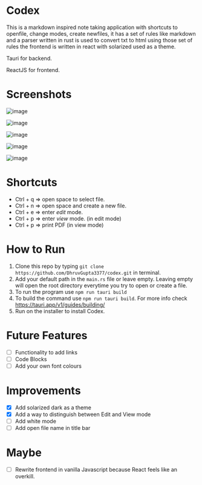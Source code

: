 # Codex

This is a markdown inspired note taking application with shortcuts to openfile, change modes, create newfiles, it has a set of rules like markdown and a parser written in rust is used to convert txt to html using those set of rules the frontend is written in react with solarized used as a theme.

Tauri for backend.

ReactJS for frontend.

# Screenshots

![image](https://github.com/DhruvGupta3377/codex/assets/90503781/35b51792-a6f8-40ea-8f82-aec3672f28d0)

![image](https://github.com/DhruvGupta3377/codex/assets/90503781/defc5a63-d7c3-44b2-a1da-c88daf417f4a)

![image](https://github.com/DhruvGupta3377/codex/assets/90503781/f35748d9-7318-43fb-8b37-3e869f142da5)

![image](https://github.com/DhruvGupta3377/codex/assets/90503781/9ec8a3c7-9ac1-491d-8784-40b0c3e68a12)

![image](https://github.com/DhruvGupta3377/codex/assets/90503781/012277f8-ac10-4b31-99ef-497827b1bc44)


# Shortcuts

- Ctrl + q => open space to select file.
- Ctrl + n => open space and create a new file. 
- Ctrl + e => enter *edit* mode. 
- Ctrl + p => enter *view* mode. (in edit mode)
- Ctrl + p => print PDF (in view mode)


# How to Run

1. Clone this repo by typing `git clone https://github.com/DhruvGupta3377/codex.git` in terminal.
2. Add your default path in the `main.rs` file or leave empty. Leaving empty will open the root directory everytime you try to open or create a file.
3. To run the program use `npm run tauri build`
4. To build the command use `npm run tauri build`. For more info check https://tauri.app/v1/guides/building/
5. Run on the installer to install Codex.


# Future Features

- [ ] Functionality to add links
- [ ] Code Blocks
- [ ] Add your own font colours

# Improvements

- [x] Add solarized dark as a theme
- [x] Add a way to distinguish between Edit and View mode
- [ ] Add white mode
- [ ] Add open file name in title bar

# Maybe

- [ ] Rewrite frontend in vanilla Javascript because React feels like an overkill.
